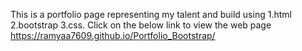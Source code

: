 This is a portfolio page representing my talent and build using
         1.html
         2.bootstrap
         3.css.
Click on the below link to view the web page
https://ramyaa7609.github.io/Portfolio_Bootstrap/

